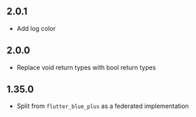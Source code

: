 ## 2.0.1
* Add log color

## 2.0.0
* Replace void return types with bool return types

## 1.35.0
* Split from `flutter_blue_plus` as a federated implementation
